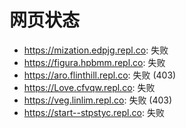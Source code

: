 # 网页状态
- https://mization.edpjg.repl.co: 失败
- https://figura.hpbmm.repl.co: 失败
- https://aro.flinthill.repl.co: 失败 (403)
- https://Love.cfvqw.repl.co: 失败
- https://veg.linlim.repl.co: 失败 (403)
- https://start--stpstyc.repl.co: 失败
